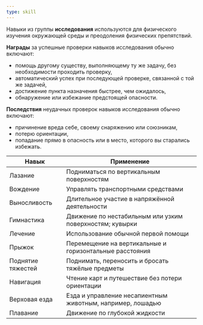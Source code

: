 ```yaml
---
type: skill
---
```


Навыки из группы **исследования** используются для физического изучения окружающей среды и преодоления физических препятствий.

**Награды** за успешные проверки навыков исследования обычно включают:
- помощь другому существу, выполняющему ту же задачу, без необходимости проходить проверку,    
- автоматический успех при последующей проверке, связанной с той же задачей,    
- достижение пункта назначения быстрее, чем ожидалось,    
- обнаружение или избежание предстоящей опасности.

**Последствия** неудачных проверок навыков исследования обычно включают:
- причинение вреда себе, своему снаряжению или союзникам,    
- потерю ориентации,    
- попадание прямо в опасность или в место, которого вы старались избежать.

| Навык             | Применение                                                 |
| ----------------- | ---------------------------------------------------------- |
| Лазание           | Подниматься по вертикальным поверхностям                   |
| Вождение          | Управлять транспортными средствами                         |
| Выносливость      | Длительное участие в напряжённой деятельности              |
| Гимнастика        | Движение по нестабильным или узким поверхностям; кувырки   |
| Лечение           | Использование обычной первой помощи                        |
| Прыжок            | Перемещение на вертикальные и горизонтальные расстояния    |
| Поднятие тяжестей | Поднимать, переносить и бросать тяжёлые предметы           |
| Навигация         | Чтение карт и путешествие без потери ориентации            |
| Верховая езда     | Езда и управление несапиентным животным, например, лошадью |
| Плавание          | Движение по глубокой жидкости                              |
